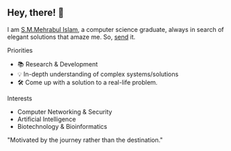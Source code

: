 ## Hey, there! 👋

I am [S.M.Mehrabul Islam](https://github.com/smmehrab), a computer science graduate, always in search of elegant solutions that amaze me.
So, [send](smmehrab.public@gmail.com) it.

Priorities
- 📚 Research & Development
- 💡 In-depth understanding of complex systems/solutions
- 🛠️ Come up with a solution to a real-life problem.

Interests
- Computer Networking & Security
- Artificial Intelligence
- Biotechnology & Bioinformatics

"Motivated by the journey rather than the destination."
